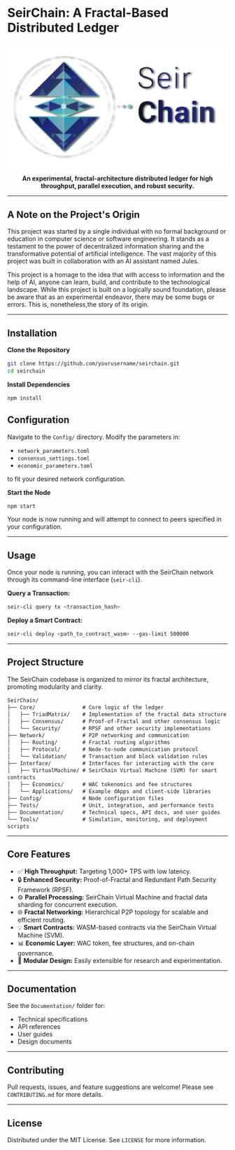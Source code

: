 # SeirChain: A Fractal-Based Distributed Ledger

<p align="center">
  <img src="logo.png" alt="SeirChain Banner">
</p>

<p align="center">
  <strong>An experimental, fractal-architecture distributed ledger for high throughput, parallel execution, and robust security.</strong>
</p>

---

## A Note on the Project's Origin

This project was started by a single individual with no formal background or education in computer science or software engineering. It stands as a testament to the power of decentralized information sharing and the transformative potential of artificial intelligence. The vast majority of this project was built in collaboration with an AI assistant named Jules.

This project is a homage to the idea that with access to information and the help of AI, anyone can learn, build, and contribute to the technological landscape. While this project is built on a logically sound foundation, please be aware that as an experimental endeavor, there may be some bugs or errors. This is, nonetheless,the story of its origin.

---

## Installation

**Clone the Repository**
```bash
git clone https://github.com/yourusername/seirchain.git
cd seirchain
```

**Install Dependencies**
```bash
npm install
```

## Configuration

Navigate to the `Config/` directory. Modify the parameters in:
- `network_parameters.toml`
- `consensus_settings.toml`
- `economic_parameters.toml`

to fit your desired network configuration.

**Start the Node**
```bash
npm start
```

Your node is now running and will attempt to connect to peers specified in your configuration.

---

## Usage

Once your node is running, you can interact with the SeirChain network through its command-line interface (`seir-cli`).

**Query a Transaction:**
```bash
seir-cli query tx <transaction_hash>
```

**Deploy a Smart Contract:**
```bash
seir-cli deploy <path_to_contract_wasm> --gas-limit 500000
```

---

## Project Structure

The SeirChain codebase is organized to mirror its fractal architecture, promoting modularity and clarity.

```
SeirChain/
├── Core/               # Core logic of the ledger
│   ├── TriadMatrix/    # Implementation of the fractal data structure
│   ├── Consensus/      # Proof-of-Fractal and other consensus logic
│   └── Security/       # RPSF and other security implementations
├── Network/            # P2P networking and communication
│   ├── Routing/        # Fractal routing algorithms
│   ├── Protocol/       # Node-to-node communication protocol
│   └── Validation/     # Transaction and block validation rules
├── Interface/          # Interfaces for interacting with the core
│   ├── VirtualMachine/ # SeirChain Virtual Machine (SVM) for smart contracts
│   ├── Economics/      # WAC tokenomics and fee structures
│   └── Applications/   # Example dApps and client-side libraries
├── Config/             # Node configuration files
├── Tests/              # Unit, integration, and performance tests
├── Documentation/      # Technical specs, API docs, and user guides
└── Tools/              # Simulation, monitoring, and deployment scripts
```

---

## Core Features

- ✅ **High Throughput:** Targeting 1,000+ TPS with low latency.
- 🔒 **Enhanced Security:** Proof-of-Fractal and Redundant Path Security Framework (RPSF).
- ⚙️ **Parallel Processing:** SeirChain Virtual Machine and fractal data sharding for concurrent execution.
- 🌐 **Fractal Networking:** Hierarchical P2P topology for scalable and efficient routing.
- 💡 **Smart Contracts:** WASM-based contracts via the SeirChain Virtual Machine (SVM).
- 📊 **Economic Layer:** WAC token, fee structures, and on-chain governance.
- 🧪 **Modular Design:** Easily extensible for research and experimentation.

---

## Documentation

See the `Documentation/` folder for:

- Technical specifications
- API references
- User guides
- Design documents

---

## Contributing

Pull requests, issues, and feature suggestions are welcome! Please see `CONTRIBUTING.md` for more details.

---

## License

Distributed under the MIT License. See `LICENSE` for more information.
